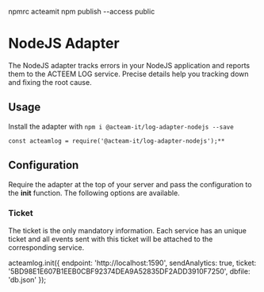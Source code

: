npmrc acteamit
npm publish --access public

# NodeJS Adapter
The NodeJS adapter tracks errors in your NodeJS application and reports them to the ACTEEM LOG service. Precise details help you tracking down and fixing the root cause.

## Usage
Install the adapter with ```npm i @acteam-it/log-adapter-nodejs --save```
```node
const acteamlog = require('@acteam-it/log-adapter-nodejs');**
```

## Configuration
Require the adapter at the top of your server and pass the configuration to the **init** function. The following options are available.

### Ticket
The ticket is the only mandatory information. Each service has an unique ticket and all events sent with this ticket will be attached to the corresponding service.

acteamlog.init({
  endpoint: 'http://localhost:1590',
  sendAnalytics: true,
  ticket: '5BD98E1E607B1EEB0CBF92374DEA9A52835DF2ADD3910F7250',
  dbfile: 'db.json'
});